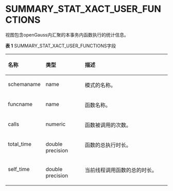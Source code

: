 # SUMMARY\_STAT\_XACT\_USER\_FUNCTIONS

视图包含openGauss内汇聚的本事务内函数执行的统计信息。

**表 1**  SUMMARY\_STAT\_XACT\_USER\_FUNCTIONS字段

<a name="zh-cn_topic_0237122610_table159711618712"></a>
<table><thead align="left"><tr id="zh-cn_topic_0237122610_row11512071070"><th class="cellrowborder" valign="top" width="18.43%" id="mcps1.2.4.1.1"><p id="zh-cn_topic_0237122610_p95111717716"><a name="zh-cn_topic_0237122610_p95111717716"></a><a name="zh-cn_topic_0237122610_p95111717716"></a><strong id="zh-cn_topic_0237122610_b7521276720"><a name="zh-cn_topic_0237122610_b7521276720"></a><a name="zh-cn_topic_0237122610_b7521276720"></a>名称</strong></p>
</th>
<th class="cellrowborder" valign="top" width="24.87%" id="mcps1.2.4.1.2"><p id="zh-cn_topic_0237122610_p852771274"><a name="zh-cn_topic_0237122610_p852771274"></a><a name="zh-cn_topic_0237122610_p852771274"></a><strong id="zh-cn_topic_0237122610_b752371476"><a name="zh-cn_topic_0237122610_b752371476"></a><a name="zh-cn_topic_0237122610_b752371476"></a>类型</strong></p>
</th>
<th class="cellrowborder" valign="top" width="56.699999999999996%" id="mcps1.2.4.1.3"><p id="zh-cn_topic_0237122610_p352167872"><a name="zh-cn_topic_0237122610_p352167872"></a><a name="zh-cn_topic_0237122610_p352167872"></a><strong id="zh-cn_topic_0237122610_b752076711"><a name="zh-cn_topic_0237122610_b752076711"></a><a name="zh-cn_topic_0237122610_b752076711"></a>描述</strong></p>
</th>
</tr>
</thead>
<tbody><tr id="zh-cn_topic_0237122610_row6525715715"><td class="cellrowborder" valign="top" width="18.43%" headers="mcps1.2.4.1.1 "><p id="zh-cn_topic_0237122610_p20521713712"><a name="zh-cn_topic_0237122610_p20521713712"></a><a name="zh-cn_topic_0237122610_p20521713712"></a>schemaname</p>
</td>
<td class="cellrowborder" valign="top" width="24.87%" headers="mcps1.2.4.1.2 "><p id="zh-cn_topic_0237122610_p135277774"><a name="zh-cn_topic_0237122610_p135277774"></a><a name="zh-cn_topic_0237122610_p135277774"></a>name</p>
</td>
<td class="cellrowborder" valign="top" width="56.699999999999996%" headers="mcps1.2.4.1.3 "><p id="zh-cn_topic_0237122610_p952478715"><a name="zh-cn_topic_0237122610_p952478715"></a><a name="zh-cn_topic_0237122610_p952478715"></a>模式的名称。</p>
</td>
</tr>
<tr id="zh-cn_topic_0237122610_row155310718714"><td class="cellrowborder" valign="top" width="18.43%" headers="mcps1.2.4.1.1 "><p id="zh-cn_topic_0237122610_p8531071873"><a name="zh-cn_topic_0237122610_p8531071873"></a><a name="zh-cn_topic_0237122610_p8531071873"></a>funcname</p>
</td>
<td class="cellrowborder" valign="top" width="24.87%" headers="mcps1.2.4.1.2 "><p id="zh-cn_topic_0237122610_p1453172714"><a name="zh-cn_topic_0237122610_p1453172714"></a><a name="zh-cn_topic_0237122610_p1453172714"></a>name</p>
</td>
<td class="cellrowborder" valign="top" width="56.699999999999996%" headers="mcps1.2.4.1.3 "><p id="zh-cn_topic_0237122610_p19531972711"><a name="zh-cn_topic_0237122610_p19531972711"></a><a name="zh-cn_topic_0237122610_p19531972711"></a>函数名称。</p>
</td>
</tr>
<tr id="zh-cn_topic_0237122610_row253579719"><td class="cellrowborder" valign="top" width="18.43%" headers="mcps1.2.4.1.1 "><p id="zh-cn_topic_0237122610_p45320716711"><a name="zh-cn_topic_0237122610_p45320716711"></a><a name="zh-cn_topic_0237122610_p45320716711"></a>calls</p>
</td>
<td class="cellrowborder" valign="top" width="24.87%" headers="mcps1.2.4.1.2 "><p id="zh-cn_topic_0237122610_p8531778718"><a name="zh-cn_topic_0237122610_p8531778718"></a><a name="zh-cn_topic_0237122610_p8531778718"></a>numeric</p>
</td>
<td class="cellrowborder" valign="top" width="56.699999999999996%" headers="mcps1.2.4.1.3 "><p id="zh-cn_topic_0237122610_p2539719713"><a name="zh-cn_topic_0237122610_p2539719713"></a><a name="zh-cn_topic_0237122610_p2539719713"></a>函数被调用的次数。</p>
</td>
</tr>
<tr id="zh-cn_topic_0237122610_row1153971479"><td class="cellrowborder" valign="top" width="18.43%" headers="mcps1.2.4.1.1 "><p id="zh-cn_topic_0237122610_p19541372720"><a name="zh-cn_topic_0237122610_p19541372720"></a><a name="zh-cn_topic_0237122610_p19541372720"></a>total_time</p>
</td>
<td class="cellrowborder" valign="top" width="24.87%" headers="mcps1.2.4.1.2 "><p id="zh-cn_topic_0237122610_p1755577716"><a name="zh-cn_topic_0237122610_p1755577716"></a><a name="zh-cn_topic_0237122610_p1755577716"></a>double precision</p>
</td>
<td class="cellrowborder" valign="top" width="56.699999999999996%" headers="mcps1.2.4.1.3 "><p id="zh-cn_topic_0237122610_p555197773"><a name="zh-cn_topic_0237122610_p555197773"></a><a name="zh-cn_topic_0237122610_p555197773"></a>函数的总执行时长。</p>
</td>
</tr>
<tr id="zh-cn_topic_0237122610_row55515719711"><td class="cellrowborder" valign="top" width="18.43%" headers="mcps1.2.4.1.1 "><p id="zh-cn_topic_0237122610_p7559719716"><a name="zh-cn_topic_0237122610_p7559719716"></a><a name="zh-cn_topic_0237122610_p7559719716"></a>self_time</p>
</td>
<td class="cellrowborder" valign="top" width="24.87%" headers="mcps1.2.4.1.2 "><p id="zh-cn_topic_0237122610_p9551571877"><a name="zh-cn_topic_0237122610_p9551571877"></a><a name="zh-cn_topic_0237122610_p9551571877"></a>double precision</p>
</td>
<td class="cellrowborder" valign="top" width="56.699999999999996%" headers="mcps1.2.4.1.3 "><p id="zh-cn_topic_0237122610_p13561777719"><a name="zh-cn_topic_0237122610_p13561777719"></a><a name="zh-cn_topic_0237122610_p13561777719"></a>当前线程调用函数的总的时长。</p>
</td>
</tr>
</tbody>
</table>

